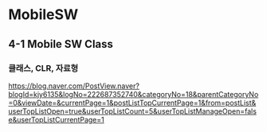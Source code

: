 # MobileSW

## 4-1 Mobile SW Class

### 클래스, CLR, 자료형

https://blog.naver.com/PostView.naver?blogId=kjy6135&logNo=222687352740&categoryNo=18&parentCategoryNo=0&viewDate=&currentPage=1&postListTopCurrentPage=1&from=postList&userTopListOpen=true&userTopListCount=5&userTopListManageOpen=false&userTopListCurrentPage=1
